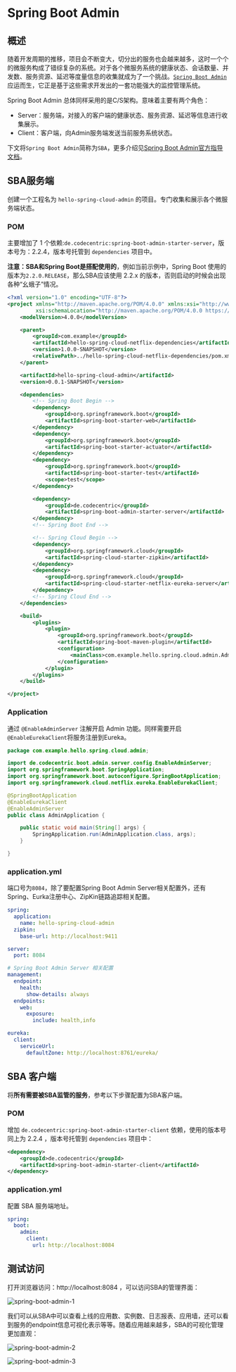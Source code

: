 # Spring Boot Admin



## 概述

随着开发周期的推移，项目会不断变大，切分出的服务也会越来越多，这时一个个的微服务构成了错综复杂的系统。对于各个微服务系统的健康状态、会话数量、并发数、服务资源、延迟等度量信息的收集就成为了一个挑战。[`Spring Boot Admin`](https://github.com/codecentric/spring-boot-admin) 应运而生，它正是基于这些需求开发出的一套功能强大的监控管理系统。

Spring Boot Admin 总体同样采用的是C/S架构。意味着主要有两个角色：

- Server：服务端，对接入的客户端的健康状态、服务资源、延迟等信息进行收集展示。
- Client：客户端，向Admin服务端发送当前服务系统状态。

下文将`Spring Boot Admin`简称为`SBA`，更多介绍见[Spring Boot Admin官方指导文档](https://codecentric.github.io/spring-boot-admin/current/)。

## SBA服务端

创建一个工程名为 `hello-spring-cloud-admin` 的项目。专门收集和展示各个微服务端状态。

### POM

主要增加了 1 个依赖:`de.codecentric:spring-boot-admin-starter-server`，版本号为：2.2.4，版本号托管到 `dependencies` 项目中。

**注意：SBA和Spring Boot是搭配使用的**，例如当前示例中，Spring Boot 使用的版本为`2.2.0.RELEASE`，那么SBA应该使用 2.2.x 的版本，否则启动的时候会出现各种“幺蛾子”情况。

``` xml
<?xml version="1.0" encoding="UTF-8"?>
<project xmlns="http://maven.apache.org/POM/4.0.0" xmlns:xsi="http://www.w3.org/2001/XMLSchema-instance"
         xsi:schemaLocation="http://maven.apache.org/POM/4.0.0 https://maven.apache.org/xsd/maven-4.0.0.xsd">
    <modelVersion>4.0.0</modelVersion>

    <parent>
        <groupId>com.example</groupId>
        <artifactId>hello-spring-cloud-netflix-dependencies</artifactId>
        <version>1.0.0-SNAPSHOT</version>
        <relativePath>../hello-spring-cloud-netflix-dependencies/pom.xml</relativePath>
    </parent>

    <artifactId>hello-spring-cloud-admin</artifactId>
    <version>0.0.1-SNAPSHOT</version>

    <dependencies>
        <!-- Spring Boot Begin -->
        <dependency>
            <groupId>org.springframework.boot</groupId>
            <artifactId>spring-boot-starter-web</artifactId>
        </dependency>
        <dependency>
            <groupId>org.springframework.boot</groupId>
            <artifactId>spring-boot-starter-actuator</artifactId>
        </dependency>
        <dependency>
            <groupId>org.springframework.boot</groupId>
            <artifactId>spring-boot-starter-test</artifactId>
            <scope>test</scope>
        </dependency>

        <dependency>
            <groupId>de.codecentric</groupId>
            <artifactId>spring-boot-admin-starter-server</artifactId>
        </dependency>
        <!-- Spring Boot End -->

        <!-- Spring Cloud Begin -->
        <dependency>
            <groupId>org.springframework.cloud</groupId>
            <artifactId>spring-cloud-starter-zipkin</artifactId>
        </dependency>
        <dependency>
            <groupId>org.springframework.cloud</groupId>
            <artifactId>spring-cloud-starter-netflix-eureka-server</artifactId>
        </dependency>
        <!-- Spring Cloud End -->
    </dependencies>

    <build>
        <plugins>
            <plugin>
                <groupId>org.springframework.boot</groupId>
                <artifactId>spring-boot-maven-plugin</artifactId>
                <configuration>
                    <mainClass>com.example.hello.spring.cloud.admin.AdminApplication</mainClass>
                </configuration>
            </plugin>
        </plugins>
    </build>

</project>
```

### Application

通过 `@EnableAdminServer` 注解开启 Admin 功能。同样需要开启`@EnableEurekaClient`将服务注册到Eureka。

``` java
package com.example.hello.spring.cloud.admin;

import de.codecentric.boot.admin.server.config.EnableAdminServer;
import org.springframework.boot.SpringApplication;
import org.springframework.boot.autoconfigure.SpringBootApplication;
import org.springframework.cloud.netflix.eureka.EnableEurekaClient;

@SpringBootApplication
@EnableEurekaClient
@EnableAdminServer
public class AdminApplication {

    public static void main(String[] args) {
        SpringApplication.run(AdminApplication.class, args);
    }

}
```

### application.yml

端口号为`8084`，除了要配置Spring Boot Admin Server相关配置外，还有Spring、Eurka注册中心、ZipKin链路追踪相关配置。

``` yaml
spring:
  application:
    name: hello-spring-cloud-admin
  zipkin:
    base-url: http://localhost:9411

server:
  port: 8084

# Spring Boot Admin Server 相关配置
management:
  endpoint:
    health:
      show-details: always
  endpoints:
    web:
      exposure:
        include: health,info

eureka:
  client:
    serviceUrl:
      defaultZone: http://localhost:8761/eureka/
```



## SBA 客户端

将**所有需要被SBA监管的服务**，参考以下步骤配置为SBA客户端。

### POM

增加 `de.codecentric:spring-boot-admin-starter-client` 依赖，使用的版本号同上为 2.2.4 ，版本号托管到 `dependencies` 项目中：

``` xml
<dependency>
    <groupId>de.codecentric</groupId>
    <artifactId>spring-boot-admin-starter-client</artifactId>
</dependency>
```

### application.yml

配置 SBA 服务端地址。

```yaml
spring:
  boot:
    admin:
      client:
        url: http://localhost:8084
```



## 测试访问

打开浏览器访问：http://localhost:8084 ，可以访问SBA的管理界面：

![spring-boot-admin-1](./imgs/spring-boot-admin-1.png)

我们可以从SBA中可以查看上线的应用数、实例数、日志报表、应用墙，还可以看到服务的endpoint信息可视化表示等等。随着应用越来越多，SBA的可视化管理更加直观：

![spring-boot-admin-2](./imgs/spring-boot-admin-2.png)

![spring-boot-admin-3](./imgs/spring-boot-admin-3.png)

